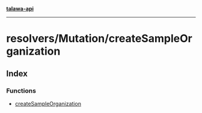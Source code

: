 [**talawa-api**](../../../README.md)

***

# resolvers/Mutation/createSampleOrganization

## Index

### Functions

- [createSampleOrganization](functions/createSampleOrganization.md)
